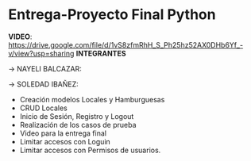 # Entrega-Proyecto Final Python
**VIDEO**: https://drive.google.com/file/d/1vS8zfmRhH_S_Ph25hz52AX0DHb6Yf_-v/view?usp=sharing
**INTEGRANTES**

-> NAYELI BALCAZAR:


-> SOLEDAD IBAÑEZ: 
- Creación modelos Locales y Hamburguesas
- CRUD Locales
- Inicio de Sesión, Registro y Logout
- Realización de los casos de prueba
- Video para la entrega final
- Limitar accesos con Loguin
- Limitar accesos con Permisos de usuarios.
